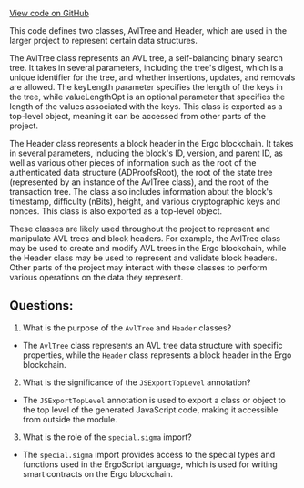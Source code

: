 [View code on GitHub](sigmastate-interpreterhttps://github.com/ScorexFoundation/sigmastate-interpreter/sdk/js/src/main/scala/org/ergoplatform/sdk/js/Header.scala)

This code defines two classes, AvlTree and Header, which are used in the larger project to represent certain data structures. 

The AvlTree class represents an AVL tree, a self-balancing binary search tree. It takes in several parameters, including the tree's digest, which is a unique identifier for the tree, and whether insertions, updates, and removals are allowed. The keyLength parameter specifies the length of the keys in the tree, while valueLengthOpt is an optional parameter that specifies the length of the values associated with the keys. This class is exported as a top-level object, meaning it can be accessed from other parts of the project.

The Header class represents a block header in the Ergo blockchain. It takes in several parameters, including the block's ID, version, and parent ID, as well as various other pieces of information such as the root of the authenticated data structure (ADProofsRoot), the root of the state tree (represented by an instance of the AvlTree class), and the root of the transaction tree. The class also includes information about the block's timestamp, difficulty (nBits), height, and various cryptographic keys and nonces. This class is also exported as a top-level object.

These classes are likely used throughout the project to represent and manipulate AVL trees and block headers. For example, the AvlTree class may be used to create and modify AVL trees in the Ergo blockchain, while the Header class may be used to represent and validate block headers. Other parts of the project may interact with these classes to perform various operations on the data they represent.
## Questions: 
 1. What is the purpose of the `AvlTree` and `Header` classes?
- The `AvlTree` class represents an AVL tree data structure with specific properties, while the `Header` class represents a block header in the Ergo blockchain.

2. What is the significance of the `JSExportTopLevel` annotation?
- The `JSExportTopLevel` annotation is used to export a class or object to the top level of the generated JavaScript code, making it accessible from outside the module.

3. What is the role of the `special.sigma` import?
- The `special.sigma` import provides access to the special types and functions used in the ErgoScript language, which is used for writing smart contracts on the Ergo blockchain.